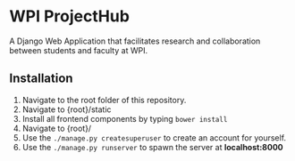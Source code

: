 # WPI ProjectHub
A Django Web Application that facilitates research and collaboration between students and faculty at WPI.

Installation
------------
1. Navigate to the root folder of this repository.
2. Navigate to {root}/static
3. Install all frontend components by typing `bower install`
4. Navigate to {root}/
5. Use the `./manage.py createsuperuser` to create an account for yourself.
6. Use the `./manage.py runserver` to spawn the server at **localhost:8000**